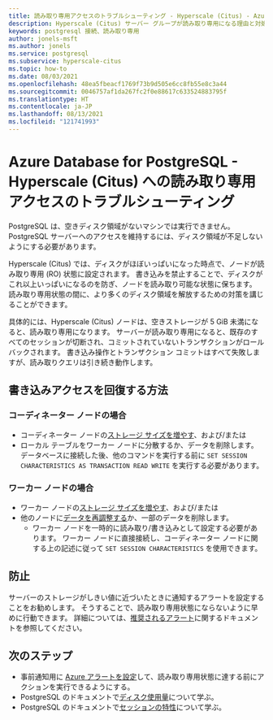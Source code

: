 ```yaml
---
title: 読み取り専用アクセスのトラブルシューティング - Hyperscale (Citus) - Azure Database for PostgreSQL
description: Hyperscale (Citus) サーバー グループが読み取り専用になる理由と対処法について説明する
keywords: postgresql 接続、読み取り専用
author: jonels-msft
ms.author: jonels
ms.service: postgresql
ms.subservice: hyperscale-citus
ms.topic: how-to
ms.date: 08/03/2021
ms.openlocfilehash: 48ea5fbeacf1769f73b9d505e6cc8fb55e8c3a44
ms.sourcegitcommit: 0046757af1da267fc2f0e88617c633524883795f
ms.translationtype: HT
ms.contentlocale: ja-JP
ms.lasthandoff: 08/13/2021
ms.locfileid: "121741993"
---
```

# <a name="troubleshoot-read-only-access-to-azure-database-for-postgresql---hyperscale-citus"></a>Azure Database for PostgreSQL - Hyperscale (Citus) への読み取り専用アクセスのトラブルシューティング

PostgreSQL は、空きディスク領域がないマシンでは実行できません。 PostgreSQL サーバーへのアクセスを維持するには、ディスク領域が不足しないようにする必要があります。

Hyperscale (Citus) では、ディスクがほぼいっぱいになった時点で、ノードが読み取り専用 (RO) 状態に設定されます。 書き込みを禁止することで、ディスクがこれ以上いっぱいになるのを防ぎ、ノードを読み取り可能な状態に保ちます。 読み取り専用状態の間に、より多くのディスク領域を解放するための対策を講じることができます。

具体的には、Hyperscale (Citus) ノードは、空きストレージが 5 GiB 未満になると、読み取り専用になります。 サーバーが読み取り専用になると、既存のすべてのセッションが切断され、コミットされていないトランザクションがロールバックされます。 書き込み操作とトランザクション コミットはすべて失敗しますが、読み取りクエリは引き続き動作します。

## <a name="ways-to-recover-write-access"></a>書き込みアクセスを回復する方法

### <a name="on-the-coordinator-node"></a>コーディネーター ノードの場合

* コーディネーター ノードの[ストレージ サイズを増やす](howto-hyperscale-scale-grow.md#increase-storage-on-nodes)、および/または
* ローカル テーブルをワーカー ノードに分散するか、データを削除します。 データベースに接続した後、他のコマンドを実行する前に `SET SESSION CHARACTERISTICS AS TRANSACTION READ WRITE` を実行する必要があります。

### <a name="on-a-worker-node"></a>ワーカー ノードの場合

* ワーカー ノードの[ストレージ サイズを増やす](howto-hyperscale-scale-grow.md#increase-storage-on-nodes)、および/または
* 他のノードに[データを再調整する](howto-hyperscale-scale-rebalance.md)か、一部のデータを削除します。
    * ワーカー ノードを一時的に読み取り/書き込みとして設定する必要があります。 ワーカー ノードに直接接続し、コーディネーター ノードに関する上の記述に従って `SET SESSION CHARACTERISTICS` を使用できます。

## <a name="prevention"></a>防止

サーバーのストレージがしきい値に近づいたときに通知するアラートを設定することをお勧めします。 そうすることで、読み取り専用状態にならないように早めに行動できます。 詳細については、[推奨されるアラート](howto-hyperscale-alert-on-metric.md#suggested-alerts)に関するドキュメントを参照してください。

## <a name="next-steps"></a>次のステップ

* 事前通知用に [Azure アラートを設定](howto-hyperscale-alert-on-metric.md#suggested-alerts)して、読み取り専用状態に達する前にアクションを実行できるようにする。
* PostgreSQL のドキュメントで[ディスク使用量](https://www.postgresql.org/docs/current/diskusage.html)について学ぶ。
* PostgreSQL のドキュメントで[セッションの特性](https://www.postgresql.org/docs/13/sql-set-transaction.html)について学ぶ。
